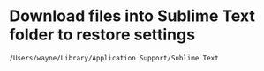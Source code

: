 # Download files into Sublime Text folder to restore settings

`/Users/wayne/Library/Application Support/Sublime Text`

